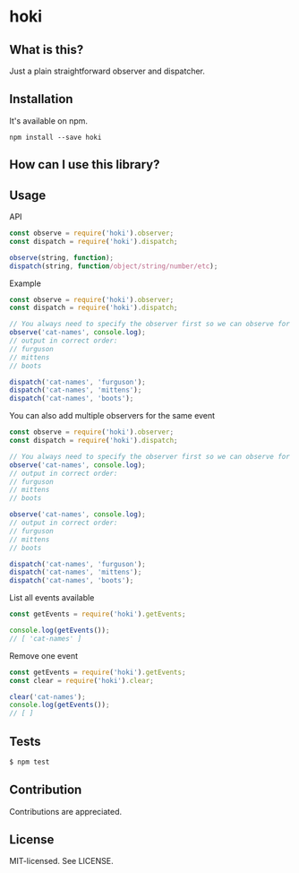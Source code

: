 hoki
======

What is this?
------
Just a plain straightforward observer and dispatcher.

Installation
------
It's available on npm.
```
npm install --save hoki
```

How can I use this library?
------

Usage
------
API
```js
const observe = require('hoki').observer;
const dispatch = require('hoki').dispatch;

observe(string, function);
dispatch(string, function/object/string/number/etc);
```

Example
```js
const observe = require('hoki').observer;
const dispatch = require('hoki').dispatch;

// You always need to specify the observer first so we can observe for events
observe('cat-names', console.log);
// output in correct order:
// furguson
// mittens
// boots

dispatch('cat-names', 'furguson');
dispatch('cat-names', 'mittens');
dispatch('cat-names', 'boots');
```
You can also add multiple observers for the same event
```js
const observe = require('hoki').observer;
const dispatch = require('hoki').dispatch;

// You always need to specify the observer first so we can observe for events
observe('cat-names', console.log);
// output in correct order:
// furguson
// mittens
// boots

observe('cat-names', console.log);
// output in correct order:
// furguson
// mittens
// boots

dispatch('cat-names', 'furguson');
dispatch('cat-names', 'mittens');
dispatch('cat-names', 'boots');
```

List all events available
```js
const getEvents = require('hoki').getEvents;

console.log(getEvents());
// [ 'cat-names' ]
```

Remove one event
```js
const getEvents = require('hoki').getEvents;
const clear = require('hoki').clear;

clear('cat-names');
console.log(getEvents());
// [ ]
```

Tests
------
```bash
$ npm test
```

Contribution
------
Contributions are appreciated.

License
------
MIT-licensed. See LICENSE.
